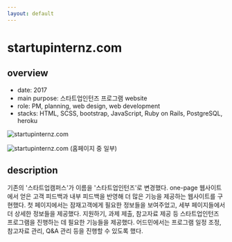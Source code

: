 ```yaml
---
layout: default
---
```


# startupinternz.com

## overview

* date: 2017
* main purpose: 스타트업인턴즈 프로그램 website
* role: PM, planning, web design, web development
* stacks: HTML, SCSS, bootstrap, JavaScript, Ruby on Rails, PostgreSQL, heroku

![startupinternz.com]({{"/assets/img/project/2017_startupinternz_com_1.jpg"}})

![startupinternz.com]({{"/assets/img/project/2017_startupinternz_com_2.jpg"}})
(홈페이지 중 일부)

## description

기존의 '스타트업캠퍼스'가 이름을 '스타트업인턴즈'로 변경했다. 
one-page 웹사이트에서 얻은 고객 피드백과 내부 피드백을 반영해 더 많은 기능을 제공하는 웹사이트를 구현했다. 
첫 페이지에서는 잠재고객에게 필요한 정보들을 보여주었고, 세부 페이지들에서 더 상세한 정보들을 제공했다. 
지원하기, 과제 제출, 참고자료 제공 등 스타트업인턴즈 프로그램을 진행하는 데 필요한 기능들을 제공했다. 
어드민에서는 프로그램 일정 조정, 참고자료 관리, Q&A 관리 등을 진행할 수 있도록 했다. 